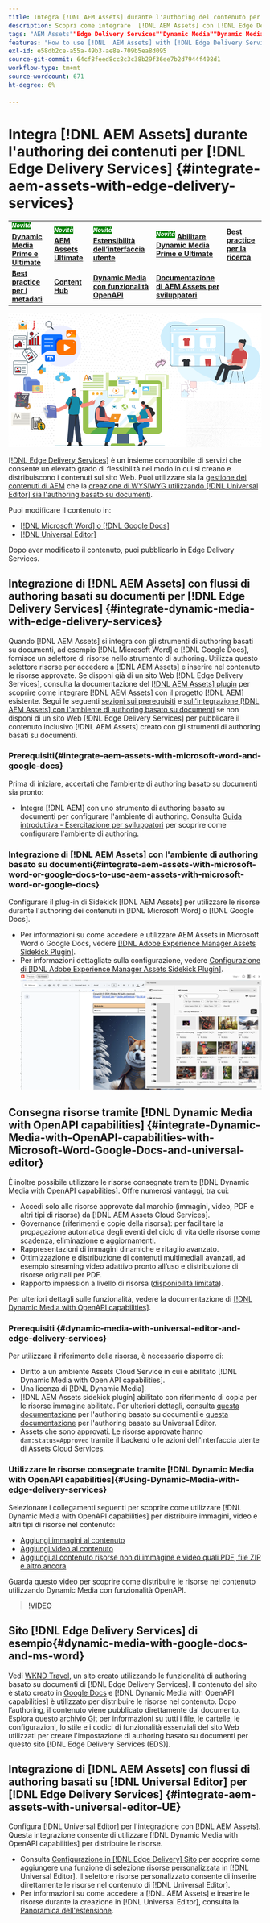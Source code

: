 ```yaml
---
title: Integra [!DNL AEM Assets] durante l'authoring del contenuto per [!DNL Edge Delivery Services]
description: Scopri come integrare  [!DNL AEM Assets] con [!DNL Edge Delivery Services]. This integration enables you to integrate [!DNL AEM Assets] con [!DNL Microsoft Word] e [!DNL Google Docs], integrate [!DNL AEM Assets] con [!DNL Universal Editor], integrate [!DNL Dynamic Media] con [!DNL Edge Delivery Services], integrate [!DNL Dynamic Media with OpenAPI capabilities] con [!DNL Universal Editor] e integrare [!DNL Dynamic Media with OpenAPI capabilities] con [!DNL Microsoft Word] e [!DNL Google Docs].
tags: "AEM Assets""Edge Delivery Services""Dynamic Media""Dynamic Media with OpenAPI capabilities""Universal Editor""Edge Delivery Services with Universal Editor"
features: "How to use [!DNL  AEM Assets] with [!DNL Edge Delivery Services]""How to use [!DNL AEM Assets] with [!DNL Universal Editor]""How to use [!DNL Dynamic Media with OpenAPI capabilities] with [!DNL Edge Delivery Services]""How to use [!DNL Dynamic Media with OpenAPI capabilities] in [!DNL Universal Editor]""How to integrate [!DNL Universal Editor] with [!DNL Edge Delivery Services] and [!DNL AEM Assets]""How to use [!DNL Dynamic Media with OpenAPI capabilities] in document based authoring tools""How to use [!DNL AEM Assets] in [!DNL Microsoft word] and [!DNL Google docs]""How to use [!DNL Universal Editor] with [!DNL Edge Delivery Services]""How to use [!DNL Dynamic Media with OpenAPI capabilities] in [!DNL Microsoft word] and [!DNL Google docs]""How to use [!DNL Dynamic Media] for asset delivery in document based authoring tools and [!DNL Universal Editor]"
exl-id: e58db2ce-a55a-49b3-ae8e-709b5ea8d095
source-git-commit: 64cf8feed8cc8c3c38b29f36ee7b2d7944f408d1
workflow-type: tm+mt
source-wordcount: 671
ht-degree: 6%

---
```



# Integra [!DNL AEM Assets] durante l&#39;authoring dei contenuti per [!DNL Edge Delivery Services] {#integrate-aem-assets-with-edge-delivery-services}

<table>
    <tr>
        <td>
            <sup style= "background-color:#008000; color:#FFFFFF; font-weight:bold"><i>Novità</i></sup> <a href="/help/assets/dynamic-media/dm-prime-ultimate.md"><b>Dynamic Media Prime e Ultimate</b></a>
        </td>
        <td>
            <sup style= "background-color:#008000; color:#FFFFFF; font-weight:bold"><i>Novità</i></sup> <a href="/help/assets/assets-ultimate-overview.md"><b>AEM Assets Ultimate</b></a>
        </td>
        <td>
            <sup style= "background-color:#008000; color:#FFFFFF; font-weight:bold"><i>Novità</i></sup> <a href="/help/assets/aem-assets-view-ui-extensibility.md"><b>Estensibilità dell’interfaccia utente</b></a>
        </td>
          <td>
            <sup style= "background-color:#008000; color:#FFFFFF; font-weight:bold"><i>Novità</i></sup> <a href="/help/assets/dynamic-media/enable-dynamic-media-prime-and-ultimate.md"><b>Abilitare Dynamic Media Prime e Ultimate</b></a>
        </td>
         <td>
            <a href="/help/assets/search-best-practices.md"><b>Best practice per la ricerca</b></a>
        </td>
    </tr>
    <tr>
        <td>
            <a href="/help/assets/metadata-best-practices.md"><b>Best practice per i metadati</b></a>
        </td>
        <td>
            <a href="/help/assets/product-overview.md"><b>Content Hub</b></a>
        </td>
        <td>
            <a href="/help/assets/dynamic-media-open-apis-overview.md"><b>Dynamic Media con funzionalità OpenAPI</b></a>
        </td>
        <td>
            <a href="https://developer.adobe.com/experience-cloud/experience-manager-apis/"><b>Documentazione di AEM Assets per sviluppatori</b></a>
        </td>
    </tr>
</table>

![Integrazione di AEM Assets con Universal Editor](/help/assets/assets/EDS2.png)

[[!DNL Edge Delivery Services]](https://experienceleague.adobe.com/it/docs/experience-manager-cloud-service/content/edge-delivery/overview) è un insieme componibile di servizi che consente un elevato grado di flessibilità nel modo in cui si creano e distribuiscono i contenuti sul sito Web. Puoi utilizzare sia la [gestione dei contenuti di AEM](/help/sites-cloud/authoring/author-publish.md) che la [creazione di WYSIWYG utilizzando  [!DNL Universal Editor] sia l&#39;authoring basato su documenti](https://experienceleague.adobe.com/it/docs/experience-manager-cloud-service/content/edge-delivery/wysiwyg-authoring/authoring).

Puoi modificare il contenuto in:

* [[!DNL Microsoft Word] o  [!DNL Google Docs]](#integrate-dynamic-media-with-edge-delivery-services)
* [[!DNL Universal Editor]](#integrate-aem-assets-with-universal-editor-UE)

Dopo aver modificato il contenuto, puoi pubblicarlo in Edge Delivery Services.

## Integrazione di [!DNL AEM Assets] con flussi di authoring basati su documenti per [!DNL Edge Delivery Services] {#integrate-dynamic-media-with-edge-delivery-services}

Quando [!DNL AEM Assets] si integra con gli strumenti di authoring basati su documenti, ad esempio [!DNL Microsoft Word] o [!DNL Google Docs], fornisce un selettore di risorse nello strumento di authoring. Utilizza questo selettore risorse per accedere a [!DNL AEM Assets] e inserire nel contenuto le risorse approvate.
Se disponi già di un sito Web [!DNL Edge Delivery Services], consulta la documentazione del [[!DNL AEM Assets] plugin](https://github.com/adobe-rnd/aem-assets-plugin/blob/main/README.md) per scoprire come integrare [!DNL AEM Assets] con il progetto [!DNL AEM] esistente.
Segui le seguenti [sezioni sui prerequisiti](#integrate-aem-assets-with-microsoft-word-and-google-docs) e [sull&#39;integrazione [!DNL AEM Assets] con l&#39;ambiente di authoring basato su documenti](#integrate-aem-assets-with-microsoft-word-or-google-docs-to-use-aem-assets-with-microsoft-word-or-google-docs) se non disponi di un sito Web [!DNL Edge Delivery Services] per pubblicare il contenuto inclusivo [!DNL AEM Assets] creato con gli strumenti di authoring basati su documenti.

### Prerequisiti{#integrate-aem-assets-with-microsoft-word-and-google-docs}

Prima di iniziare, accertati che l’ambiente di authoring basato su documenti sia pronto:

* Integra [!DNL AEM] con uno strumento di authoring basato su documenti per configurare l&#39;ambiente di authoring. Consulta [Guida introduttiva - Esercitazione per sviluppatori](https://www.aem.live/developer/tutorial) per scoprire come configurare l&#39;ambiente di authoring.

### Integrazione di [!DNL AEM Assets] con l&#39;ambiente di authoring basato su documenti{#integrate-aem-assets-with-microsoft-word-or-google-docs-to-use-aem-assets-with-microsoft-word-or-google-docs}

Configurare il plug-in di Sidekick [!DNL AEM Assets] per utilizzare le risorse durante l&#39;authoring dei contenuti in [!DNL Microsoft Word] o [!DNL Google Docs].

* Per informazioni su come accedere e utilizzare AEM Assets in Microsoft Word o Google Docs, vedere [[!DNL Adobe Experience Manager Assets Sidekick Plugin]](https://www.aem.live/docs/aem-assets-sidekick-plugin#using-experience-manager-assets-for-website-authors).
* Per informazioni dettagliate sulla configurazione, vedere [Configurazione di [!DNL Adobe Experience Manager Assets Sidekick Plugin]](https://www.aem.live/developer/configuring-aem-assets-sidekick-plugin).
  ![utilizza dynamic media con funzionalità openAPI in ms word e google docs](/help/assets/assets/my-assets-sidebar.png)

## Consegna risorse tramite [!DNL Dynamic Media with OpenAPI capabilities] {#integrate-Dynamic-Media-with-OpenAPI-capabilities-with-Microsoft-Word-Google-Docs-and-universal-editor}

È inoltre possibile utilizzare le risorse consegnate tramite [!DNL Dynamic Media with OpenAPI capabilities]. Offre numerosi vantaggi, tra cui:

* Accedi solo alle risorse approvate dal marchio (immagini, video, PDF e altri tipi di risorse) da [!DNL AEM Assets Cloud Services].
* Governance (riferimenti e copie della risorsa): per facilitare la propagazione automatica degli eventi del ciclo di vita delle risorse come scadenza, eliminazione e aggiornamenti.
* Rappresentazioni di immagini dinamiche e ritaglio avanzato.
* Ottimizzazione e distribuzione di contenuti multimediali avanzati, ad esempio streaming video adattivo pronto all’uso e distribuzione di risorse originali per PDF.
* Rapporto impression a livello di risorsa ([disponibilità limitata](/help/assets/manage-reports-assets-view.md#dynamic-media-delivery-reports)).

Per ulteriori dettagli sulle funzionalità, vedere la documentazione di [[!DNL Dynamic Media with OpenAPI capabilities]](https://experienceleague.adobe.com/it/docs/experience-manager-cloud-service/content/assets/dynamicmedia/dynamic-media-open-apis/dynamic-media-open-apis-overview).

### Prerequisiti {#dynamic-media-with-universal-editor-and-edge-delivery-services}

Per utilizzare il riferimento della risorsa, è necessario disporre di:

* Diritto a un ambiente Assets Cloud Service in cui è abilitato [!DNL Dynamic Media with Open API capabilities].
* Una licenza di [!DNL Dynamic Media].
* [!DNL AEM Assets sidekick plugin] abilitato con riferimento di copia per le risorse immagine abilitate. Per ulteriori dettagli, consulta [questa documentazione](https://www.aem.live/developer/configuring-aem-assets-sidekick-plugin#copymode) per l&#39;authoring basato su documenti e [questa documentazione](https://developer.adobe.com/uix/docs/extension-manager/extension-developed-by-adobe/configurable-asset-picker/#extension-overview) per l&#39;authoring basato su Universal Editor.
* Assets che sono approvati. Le risorse approvate hanno `dam:status=Approved` tramite il backend o le azioni dell&#39;interfaccia utente di Assets Cloud Services.

### Utilizzare le risorse consegnate tramite [!DNL Dynamic Media with OpenAPI capabilities]{#Using-Dynamic-Media-with-edge-delivery-services}

Selezionare i collegamenti seguenti per scoprire come utilizzare [!DNL Dynamic Media with OpenAPI capabilities] per distribuire immagini, video e altri tipi di risorse nel contenuto:

* [Aggiungi immagini al contenuto](https://www.aem.live/docs/aem-assets-sidekick-plugin#using-image-references-when-authoring-content)
* [Aggiungi video al contenuto](https://www.aem.live/docs/aem-assets-sidekick-plugin#using-video-references-when-authoring-content)
* [Aggiungi al contenuto risorse non di immagine e video quali PDF, file ZIP e altro ancora](https://www.aem.live/docs/aem-assets-sidekick-plugin#using-asset-references-for-pdf-zip-etc-when-authoring-content)

Guarda questo video per scoprire come distribuire le risorse nel contenuto utilizzando Dynamic Media con funzionalità OpenAPI.

>[!VIDEO](https://video.tv.adobe.com/v/3441155)

## Sito [!DNL Edge Delivery Services] di esempio{#dynamic-media-with-google-docs-and-ms-word}

Vedi [WKND Travel](http://bit.ly/3DExLnf), un sito creato utilizzando le funzionalità di authoring basato su documenti di [!DNL Edge Delivery Services]. Il contenuto del sito è stato creato in [Google Docs](https://drive.google.com/drive/folders/1HCCHRWp4HJIXW_cUv5cRDQ5DzzqiZsXT) e [!DNL Dynamic Media with OpenAPI capabilities] è utilizzato per distribuire le risorse nel contenuto. Dopo l’authoring, il contenuto viene pubblicato direttamente dal documento. Esplora questo [archivio Git](https://github.com/hlxsites/franklin-assets-selector/tree/aem-dynamicmedia-demo/blocks) per informazioni su tutti i file, le cartelle, le configurazioni, lo stile e i codici di funzionalità essenziali del sito Web utilizzati per creare l&#39;impostazione di authoring basato su documenti per questo sito [!DNL Edge Delivery Services (EDS)].

## Integrazione di [!DNL AEM Assets] con flussi di authoring basati su [!DNL Universal Editor] per [!DNL Edge Delivery Services] {#integrate-aem-assets-with-universal-editor-UE}

Configura [!DNL Universal Editor] per l&#39;integrazione con [!DNL AEM Assets]. Questa integrazione consente di utilizzare [!DNL Dynamic Media with OpenAPI capabilities] per distribuire le risorse.

* Consulta [Configurazione in [!DNL Edge Delivery] Sito](https://developer.adobe.com/uix/docs/extension-manager/extension-developed-by-adobe/configurable-asset-picker/#configuration-in-edge-delivery-site) per scoprire come aggiungere una funzione di selezione risorse personalizzata in [!DNL Universal Editor]. Il selettore risorse personalizzato consente di inserire direttamente le risorse nel contenuto di [!DNL Universal Editor].
* Per informazioni su come accedere a [!DNL AEM Assets] e inserire le risorse durante la creazione in [!DNL Universal Editor], consulta la [Panoramica dell&#39;estensione](https://developer.adobe.com/uix/docs/extension-manager/extension-developed-by-adobe/configurable-asset-picker/#extension-overview).
